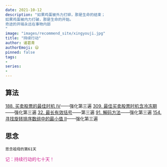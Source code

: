 ```yaml
---
date: 2021-10-12
description: "如果鸡蛋被外力打碎，那是生命的结束；
如果鸡蛋被内力打破，那是生命的开始。
奇迹的开端永远在事物内部
"
image: "images/recommend_site/xingyouji.jpg"
title: "持续行动"
author: 诸葛青
authorEmoji: 😃
pinned: false
tags:
- 
series:
-
---
```


## 算法
[188. 买卖股票的最佳时机 IV](https://leetcode-cn.com/problems/best-time-to-buy-and-sell-stock-iv/)——强化第三遍
[309. 最佳买卖股票时机含冷冻期](https://leetcode-cn.com/problems/best-time-to-buy-and-sell-stock-with-cooldown/)——强化第三遍
[32. 最长有效括号](https://leetcode-cn.com/problems/longest-valid-parentheses/)——第三遍
[91. 解码方法](https://leetcode-cn.com/problems/decode-ways/)——强化第三遍
[154. 寻找旋转排序数组中的最小值 II](https://leetcode-cn.com/problems/find-minimum-in-rotated-sorted-array-ii/)——强化第三遍    


## 思念
``思念祖母的第61天``


<font color=VioletRed>记：持续行动的七十天！</font>